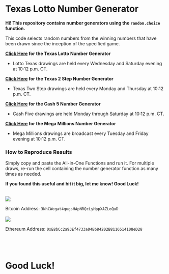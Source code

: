 # Texas Lotto Number Generator
**Hi! This repository contains number generators using the ```random.choice``` function.**

This code selects random numbers from the winning numbers that have been drawn since the inception of the specified game. 

**[Click Here](https://github.com/AI-Gomez/latus-projects-lottery/blob/master/Lotto_Texas.ipynb) for the Texas Lotto Number Generator**
- Lotto Texas drawings are held every Wednesday and Saturday evening at 10:12 p.m. CT.  

**[Click Here](https://github.com/AI-Gomez/latus-projects-lottery/blob/master/TX2step.ipynb) for the Texas 2 Step Number Generator**
- Texas Two Step drawings are held every Monday and Thursday at 10:12 p.m. CT.   

**[Click Here](https://github.com/AI-Gomez/latus-projects-lottery/blob/master/cash_five.ipynb) for the Cash 5 Number Generator**
- Cash Five drawings are held Monday through Saturday at 10:12 p.m. CT.   

**[Click Here](https://github.com/AI-Gomez/latus-projects-lottery/blob/master/Mega_Millions.ipynb) for the Mega Millions Number Generator**
- Mega Millions drawings are broadcast every Tuesday and Friday evening at 10:12 p.m. CT.   

### How to Reproduce Results

Simply copy and paste the All-in-One Functions and run it. For multiple draws, re-run the cell containing the number generator function as many times as needed.

**If you found this useful and hit it big, let me know! Good Luck!**
<br/><br/>

![](https://www.gpg4win.org/img/bitcoin-logo.png)

Bitcoin Address: ```3NhCWegat4qugsHApNRQcLyHppXAZLoQuD```
<br/><br/>
![](https://bitcoinist.com/wp-content/uploads/2017/06/eth-logo.jpg)

Ethereum Address: ```0xE8bCc2a93Ef4733a04Bb84202B8116514108eD28```
<br/><br/>
<br/><br/>

# Good Luck!
